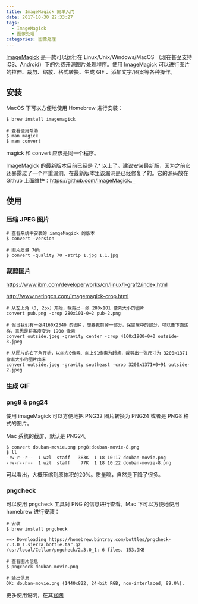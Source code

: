 ```yaml
---
title: ImageMagick 简单入门
date: 2017-10-30 22:33:27
tags:
  - ImageMagick
  - 图像处理
categories: 图像处理
---
```


[ImageMagick](http://www.imagemagick.org/script/index.php) 是一款可以运行在 Linux/Unix/Windows/MacOS （现在甚至支持 iOS、Android）下的免费开源图片处理程序。使用 ImageMagick 可以进行图片的拉伸、裁剪、缩放、格式转换、生成 GIF 、添加文字/图案等各种操作。


## 安装

MacOS 下可以方便地使用 Homebrew 进行安装：

```
$ brew install imagemagick

# 查看使用帮助
$ man magick
$ man convert
```

magick 和 convert 应该是同一个程序。

ImageMagick 的最新版本目前已经是 7.* 以上了。建议安装最新版，因为之前它还暴露过了一个严重漏洞，在最新版本里该漏洞是已经修复了的。它的源码放在 Github 上面维护：https://github.com/ImageMagick。

<!-- more -->

## 使用

### 压缩 JPEG 图片

```
# 查看系统中安装的 iamgeMagick 的版本
$ convert -version
```

```
# 图片质量 70%
$ convert -quality 70 -strip 1.jpg 1.1.jpg
```

### 裁剪图片

https://www.ibm.com/developerworks/cn/linux/l-graf2/index.html

http://www.netingcn.com/imagemagick-crop.html

```
# 从左上角（0, 2px）开始，裁剪出一张 280x101 像素大小的图片
convert pub.png -crop 280x101-0+2 pub-2.png

# 假设我们有一张4160X2340 的图片，想要裁剪掉一部分，保留居中的部分，可以像下面这样，意思是将高度变为 1900 像素
convert outside.jpeg -gravity center -crop 4160x1900+0+0 outside-3.jpeg

# 从图片的右下角开始，以向左0像素、向上91像素为起点，裁剪出一张尺寸为 3200×1371 像素大小的图片出来
convert outside.jpeg -gravity southeast -crop 3200x1371+0+91 outside-2.jpeg
```

### 生成 GIF


### png8 & png24

使用 imageMagick 可以方便地把 PNG32 图片转换为 PNG24 或者是 PNG8 格式的图片。

Mac 系统的截屏，默认是 PNG24。

```
$ convert douban-movie.png png8:douban-movie-8.png
$ ll
-rw-r--r--  1 wzl  staff   383K  1 18 10:17 douban-movie.png
-rw-r--r--  1 wzl  staff    77K  1 18 10:22 douban-movie-8.png
```

可以看出，大概压缩到原体积的20%。质量嘛，自然是下降了很多。


### pngcheck

可以使用 pngcheck 工具对 PNG 的信息进行查看。Mac 下可以方便地使用 homebrew 进行安装：

```
# 安装
$ brew install pngcheck

==> Downloading https://homebrew.bintray.com/bottles/pngcheck-2.3.0_1.sierra.bottle.tar.gz
/usr/local/Cellar/pngcheck/2.3.0_1: 6 files, 153.9KB

# 查看图片信息
$ pngcheck douban-movie.png

# 输出信息
OK: douban-movie.png (1440x822, 24-bit RGB, non-interlaced, 89.0%).
```

更多使用说明，在其[官网](http://www.libpng.org/pub/png/apps/pngcheck.html)
